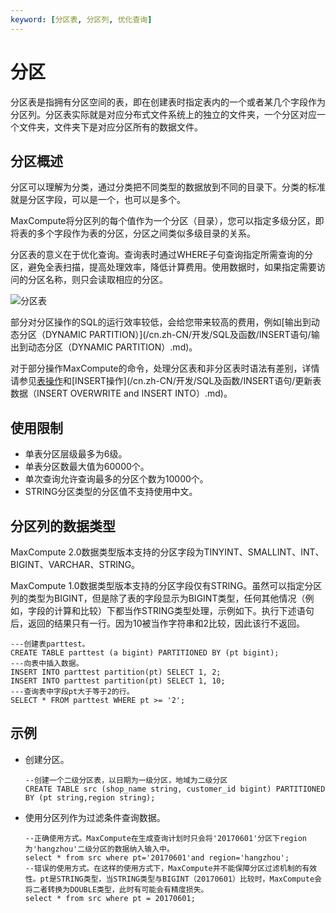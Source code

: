 ```yaml
---
keyword: [分区表, 分区列, 优化查询]
---
```


# 分区

分区表是指拥有分区空间的表，即在创建表时指定表内的一个或者某几个字段作为分区列。分区表实际就是对应分布式文件系统上的独立的文件夹，一个分区对应一个文件夹，文件夹下是对应分区所有的数据文件。

## 分区概述

分区可以理解为分类，通过分类把不同类型的数据放到不同的目录下。分类的标准就是分区字段，可以是一个，也可以是多个。

MaxCompute将分区列的每个值作为一个分区（目录），您可以指定多级分区，即将表的多个字段作为表的分区，分区之间类似多级目录的关系。

分区表的意义在于优化查询。查询表时通过WHERE子句查询指定所需查询的分区，避免全表扫描，提高处理效率，降低计算费用。使用数据时，如果指定需要访问的分区名称，则只会读取相应的分区。

![分区表](https://static-aliyun-doc.oss-accelerate.aliyuncs.com/assets/img/zh-CN/5549559951/p1036.png)

部分对分区操作的SQL的运行效率较低，会给您带来较高的费用，例如[输出到动态分区（DYNAMIC PARTITION）](/cn.zh-CN/开发/SQL及函数/INSERT语句/输出到动态分区（DYNAMIC PARTITION）.md)。

对于部分操作MaxCompute的命令，处理分区表和非分区表时语法有差别，详情请参见[表操作](/cn.zh-CN/开发/SQL及函数/DDL语句/表操作.md)和[INSERT操作](/cn.zh-CN/开发/SQL及函数/INSERT语句/更新表数据（INSERT OVERWRITE and INSERT INTO）.md)。

## 使用限制

-   单表分区层级最多为6级。
-   单表分区数最大值为60000个。
-   单次查询允许查询最多的分区个数为10000个。
-   STRING分区类型的分区值不支持使用中文。

## 分区列的数据类型

MaxCompute 2.0数据类型版本支持的分区字段为TINYINT、SMALLINT、INT、BIGINT、VARCHAR、STRING。

MaxCompute 1.0数据类型版本支持的分区字段仅有STRING。虽然可以指定分区列的类型为BIGINT，但是除了表的字段显示为BIGINT类型，任何其他情况（例如，字段的计算和比较）下都当作STRING类型处理，示例如下。执行下述语句后，返回的结果只有一行。因为10被当作字符串和2比较，因此该行不返回。

```
---创建表parttest。
CREATE TABLE parttest (a bigint) PARTITIONED BY (pt bigint);
---向表中插入数据。
INSERT INTO parttest partition(pt) SELECT 1, 2;
INSERT INTO parttest partition(pt) SELECT 1, 10;
---查询表中字段pt大于等于2的行。
SELECT * FROM parttest WHERE pt >= '2';
```

## 示例

-   创建分区。

    ```
    --创建一个二级分区表，以日期为一级分区，地域为二级分区
    CREATE TABLE src (shop_name string, customer_id bigint) PARTITIONED BY (pt string,region string);
    ```

-   使用分区列作为过滤条件查询数据。

    ```
    --正确使用方式。MaxCompute在生成查询计划时只会将'20170601'分区下region为'hangzhou'二级分区的数据纳入输入中。
    select * from src where pt='20170601'and region='hangzhou'; 
    --错误的使用方式。在这样的使用方式下，MaxCompute并不能保障分区过滤机制的有效性。pt是STRING类型，当STRING类型与BIGINT（20170601）比较时，MaxCompute会将二者转换为DOUBLE类型，此时有可能会有精度损失。
    select * from src where pt = 20170601; 
    ```


